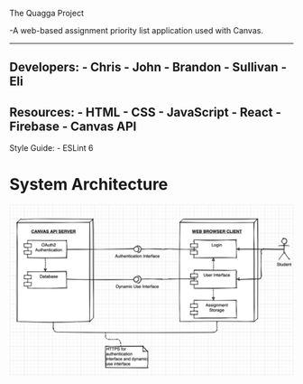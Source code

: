 The Quagga Project

-A web-based assignment priority list application used with Canvas.

---
Developers:
	- Chris
	- John
	- Brandon
	- Sullivan
	- Eli
---
Resources:
	- HTML
	- CSS
	- JavaScript
	- React
	- Firebase
	- Canvas API
---
Style Guide:
	- ESLint 6

# System Architecture

![alt text](<System-Architecture.png>)
